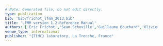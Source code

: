 ```yaml
---
# Note: Generated file, do not edit directly.
type: publication
bib: 'bib/frichot_lfmm_2013.bib'
title: 'LFMM version 1.2-Reference Manual'
authors: ['Eric Frichot','Sean Schoville','Guillaume Bouchard','Olivier Francois']
venue_type: international
publisher: "{TIMC} laboratory, La Tronche, France"
---
```

